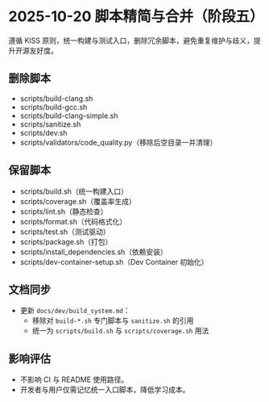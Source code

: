 # 2025-10-20 脚本精简与合并（阶段五）

遵循 KISS 原则，统一构建与测试入口，删除冗余脚本，避免重复维护与歧义，提升开源友好度。

## 删除脚本

- scripts/build-clang.sh
- scripts/build-gcc.sh
- scripts/build-clang-simple.sh
- scripts/sanitize.sh
- scripts/dev.sh
- scripts/validators/code_quality.py（移除后空目录一并清理）

## 保留脚本

- scripts/build.sh（统一构建入口）
- scripts/coverage.sh（覆盖率生成）
- scripts/lint.sh（静态检查）
- scripts/format.sh（代码格式化）
- scripts/test.sh（测试驱动）
- scripts/package.sh（打包）
- scripts/install_dependencies.sh（依赖安装）
- scripts/dev-container-setup.sh（Dev Container 初始化）

## 文档同步

- 更新 `docs/dev/build_system.md`：
  - 移除对 `build-*.sh` 专门脚本与 `sanitize.sh` 的引用
  - 统一为 `scripts/build.sh` 与 `scripts/coverage.sh` 用法

## 影响评估

- 不影响 CI 与 README 使用路径。
- 开发者与用户仅需记忆统一入口脚本，降低学习成本。
